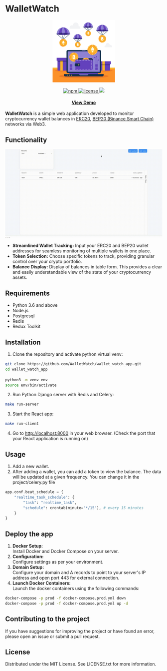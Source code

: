 # WalletWatch
<div align="center">
    <img src="assets/img_ws-back.png" width="200"/>
</div>

<p align="center">
  <a href="https://www.npmjs.com/package/npm">
    <img src="https://img.shields.io/npm/v/npm.svg?style=flat-square" alt="npm"/>
  </a>
  </a>
  <a href="https://github.com/Louis3797/awesome-readme-template/blob/master/LICENSE">
    <img src="https://img.shields.io/badge/License-MIT-yellow.svg" alt="license" />
  </a>
  <a href="https://codecov.io/github/WalletWatch/wallet_watch_app" > 
    <img src="https://codecov.io/github/WalletWatch/wallet_watch_app/graph/badge.svg?token=3PIMTJIDJ3"/> 
  </a>
</p>
<h4 align="center">
    <a href="http://www.gryumova.ru">View Demo</a>
</h4>


<b>WalletWatch</b> is a simple web application developed to monitor cryptocurrency wallet balances in [ERC20](https://etherscan.io), [BEP20 (Binance Smart Chain)](https://bscscan.com) networks via Web3.

## Functionality

<div align="center">
    <img src="/assets/wallet-4.gif" width="600">
</div>

- **Streamlined Wallet Tracking:** Input your ERC20 and BEP20 wallet addresses for seamless monitoring of multiple wallets in one place.
- **Token Selection:** Choose specific tokens to track, providing granular control over your crypto portfolio.
- **Balance Display:** Display of balances in table form. This provides a clear and easily understandable view of the state of your cryptocurrency assets.

## Requirements

<!-- <div align="center">
  <img src="https://github.com/devicons/devicon/blob/master/icons/python/python-original-wordmark.svg" title="Python" alt="Python" width="80" height="80"/>&nbsp;
  <img src="https://github.com/devicons/devicon/blob/master/icons/nodejs/nodejs-original-wordmark.svg" title="Node.js" alt="Node.js" width="80" height="80"/>&nbsp;
  <img src="https://github.com/devicons/devicon/blob/master/icons/postgresql/postgresql-original-wordmark.svg" title="Postgresql" alt="Postgresql" width="80" height="80"/>&nbsp;
  <img src="https://github.com/devicons/devicon/blob/master/icons/redis/redis-original-wordmark.svg" title="Redis" alt="Redis" width="80" height="80"/>&nbsp;
  <img src="https://github.com/devicons/devicon/blob/master/icons/redux/redux-original.svg" title="Redis" alt="Redis" width="80" height="80"/>&nbsp;
</div> -->

- Python 3.6 and above
- Node.js
- Postgresql
- Redis
- Redux Toolkit

## Installation

1. Clone the repository and activate python virtual venv:

```bash
git clone https://github.com/WalletWatch/wallet_watch_app.git
cd wallet_watch_app

python3 -m venv env
source env/bin/activate
```

2. Run Python Django server with Redis and Celery:

```bash
make run-server
```

3. Start the React app:

```bash
make run-client
```

4. Go to [http://localhost:8000](http://localhost:8000/) in your web browser. (Check the port that your React application is running on)

## Usage

1. Add a new wallet.
2. After adding a wallet, you can add a token to view the balance. The data will be updated at a given frequency. You can change it in the project/celery.py file

```python
app.conf.beat_schedule = {
    "realtime_task_schedule": {
        "task": "realtime_task",
        "schedule": crontab(minute='*/15'), # every 15 minutes
    }
}
```

## Deploy the app

1. **Docker Setup:**<br/>
  Install Docker and Docker Compose on your server.
2. **Configuration:**<br/>
  Configure settings as per your environment.
3. **Domain Setup:**<br/>
  Configure your domain and A records to point to your server's IP address and open port 443 for external connection.
4. **Launch Docker Containers:**<br/>
  Launch the docker containers using the following commands:

```bash
docker-compose -p prod -f docker-compose.prod.yml down
docker-compose -p prod -f docker-compose.prod.yml up -d
```


## Contributing to the project

If you have suggestions for improving the project or have found an error, please open an issue or submit a pull request.

## License

Distributed under the MIT License. See LICENSE.txt for more information.
